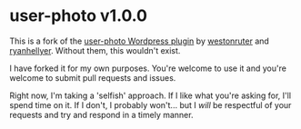 user-photo v1.0.0
=================

This is a fork of the [user-photo Wordpress plugin](http://wordpress.org/extend/plugins/user-photo/) by
[westonruter](http://profiles.wordpress.org/westonruter/)
and [ryanhellyer](http://profiles.wordpress.org/ryanhellyer/). Without them, this wouldn't exist.

I have forked it for my own purposes. You're welcome to use it and you're welcome to submit pull requests and issues.

Right now, I'm taking a 'selfish' approach. If I like what you're asking for, I'll spend time on it. If I don't, I
probably won't... but I *will* be respectful of your requests and try and respond in a timely manner.